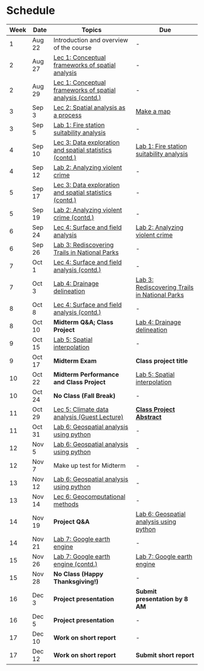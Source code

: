 # Schedule

Week | Date | Topics | Due
-----|------|--------|-----
1    | Aug 22 | Introduction and overview of the course | -
2    | Aug 27 | [Lec 1: Conceptual frameworks of spatial analysis](lectures/lec-1.md) | -
2    | Aug 29 | [Lec 1: Conceptual frameworks of spatial analysis (contd.)](lectures/lec-1.md) | -
3    | Sep 3 | [Lec 2: Spatial analysis as a process](lectures/lec-2.md) | [Make a map](labs/lab-0/lab-0.md)
3    | Sep 5 | [Lab 1: Fire station suitability analysis](labs/lab-1/lab-1.md) | -
4    | Sep 10 | [Lec 3: Data exploration and spatial statistics (contd.)](lectures/lec-3.md) | [Lab 1: Fire station suitability analysis](labs/lab-1/lab-1.md)
4    | Sep 12 | [Lab 2: Analyzing violent crime](labs/lab-2/lab-2.md) | -
5    | Sep 17 | [Lec 3: Data exploration and spatial statistics (contd.)](lectures/lec-3.md) | -
5    | Sep 19 | [Lab 2: Analyzing violent crime (contd.)](labs/lab-2/lab-2.md) | -
6    | Sep 24 | [Lec 4: Surface and field analysis](lectures/lec-4.md) | [Lab 2: Analyzing violent crime](labs/lab-2/lab-2.md)
6    | Sep 26 | [Lab 3: Rediscovering Trails in National Parks](labs/lab-3/lab-3.md) | -
7    | Oct 1 | [Lec 4: Surface and field analysis (contd.)](lectures/lec-4.md) | -
7    | Oct 3 | [Lab 4: Drainage delineation](labs/lab-4/lab-4.md) | [Lab 3: Rediscovering Trails in National Parks](labs/lab-3/lab-3.md)
8    | Oct 8 | [Lec 4: Surface and field analysis (contd.)](lectures/lec-4.md) | -
8    | Oct 10 | **Midterm Q&A; Class Project** | [Lab 4: Drainage delineation](labs/lab-4/lab-4.md)
9    | Oct 15 | [Lab 5: Spatial interpolation](labs/lab-5/lab-5.md) | -
9    | Oct 17 | **Midterm Exam** | **Class project title**
10    | Oct 22 | **Midterm Performance and Class Project** | [Lab 5: Spatial interpolation](labs/lab-5/lab-5.md)
10    | Oct 24 | **No Class (Fall Break)** | -
11    | Oct 29 | [Lec 5: Climate data analysis (Guest Lecture)](lectures/lec-5.md) | **[Class Project Abstract](project.md)**
11    | Oct 31 | [Lab 6: Geospatial analysis using python](labs/lab-6/lab-6.md) | -
12    | Nov 5 | [Lab 6: Geospatial analysis using python](labs/lab-6/lab-6.md) | -
12    | Nov 7 | Make up test for Midterm | -
13    | Nov 12 | [Lab 6: Geospatial analysis using python](labs/lab-6/lab-6.md) | -
13    | Nov 14 | [Lec 6: Geocomputational methods](lectures/lec-6.md) | -
14    | Nov 19 | **Project Q&A** | [Lab 6: Geospatial analysis using python](labs/lab-6/lab-6.md)
14    | Nov 21 | [Lab 7: Google earth engine](labs/lab-8/lab-8.md) | -
15    | Nov 26 | [Lab 7: Google earth engine (contd.)](labs/lab-8/lab-8.md) | [Lab 7: Google earth engine](labs/lab-7/lab7.md)
15    | Nov 28 | **No Class (Happy Thanksgiving!)** | -
16    | Dec 3 | **Project presentation** | **Submit presentation by 8 AM**
16    | Dec 5 | **Project presentation** | -
17    | Dec 10 | **Work on short report** | -
17    | Dec 12 | **Work on short report** | **Submit short report**


